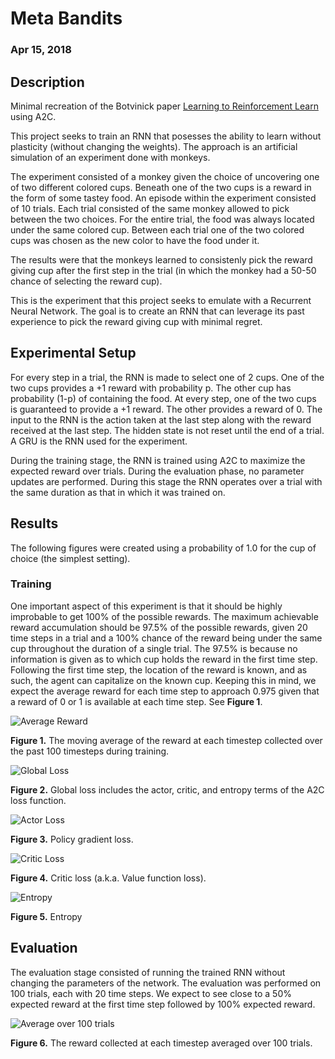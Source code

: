 # Meta Bandits
### Apr 15, 2018

## Description
Minimal recreation of the Botvinick paper [Learning to Reinforcement Learn](https://arxiv.org/abs/1611.05763) using A2C.

This project seeks to train an RNN that posesses the ability to learn without plasticity (without changing the weights). The approach is an artificial simulation of an experiment done with monkeys. 

The experiment consisted of a monkey given the choice of uncovering one of two different colored cups. Beneath one of the two cups is a reward in the form of some tastey food. An episode within the experiment consisted of 10 trials. Each trial consisted of the same monkey allowed to pick between the two choices. For the entire trial, the food was always located under the same colored cup. Between each trial one of the two colored cups was chosen as the new color to have the food under it. 

The results were that the monkeys learned to consistenly pick the reward giving cup after the first step in the trial (in which the monkey had a 50-50 chance of selecting the reward cup). 

This is the experiment that this project seeks to emulate with a Recurrent Neural Network. The goal is to create an RNN that can leverage its past experience to pick the reward giving cup with minimal regret.

## Experimental Setup
For every step in a trial, the RNN is made to select one of 2 cups. One of the two cups provides a +1 reward with probability p. The other cup has probability (1-p) of containing the food. At every step, one of the two cups is guaranteed to provide a +1 reward. The other provides a reward of 0. The input to the RNN is the action taken at the last step along with the reward received at the last step. The hidden state is not reset until the end of a trial. A GRU is the RNN used for the experiment.

During the training stage, the RNN is trained using A2C to maximize the expected reward over trials. During the evaluation phase, no parameter updates are performed. During this stage the RNN operates over a trial with the same duration as that in which it was trained on. 

## Results
The following figures were created using a probability of 1.0 for the cup of choice (the simplest setting).

### Training 
One important aspect of this experiment is that it should be highly improbable to get 100% of the possible rewards. The maximum achievable reward accumulation should be 97.5% of the possible rewards, given 20 time steps in a trial and a 100% chance of the reward being under the same cup throughout the duration of a single trial. The 97.5% is because no information is given as to which cup holds the reward in the first time step. Following the first time step, the location of the reward is known, and as such, the agent can capitalize on the known cup. Keeping this in mind, we expect the average reward for each time step to approach 0.975 given that a reward of 0 or 1 is available at each time step. See **Figure 1**. 

![Average Reward](./readme_figs/avg_rew.png)

**Figure 1.** The moving average of the reward at each timestep collected over the past 100 timesteps during training.

![Global Loss](./readme_figs/Global.png)

**Figure 2.** Global loss includes the actor, critic, and entropy terms of the A2C loss function.

![Actor Loss](./readme_figs/Pi.png)

**Figure 3.** Policy gradient loss.

![Critic Loss](./readme_figs/Val.png)

**Figure 4.** Critic loss (a.k.a. Value function loss).

![Entropy](./readme_figs/Entr.png)

**Figure 5.** Entropy


## Evaluation
The evaluation stage consisted of running the trained RNN without changing the parameters of the network. The evaluation was performed on 100 trials, each with 20 time steps. We expect to see close to a 50% expected reward at the first time step followed by 100% expected reward.

![Average over 100 trials](./readme_figs/AvgTrialRew.png)

**Figure 6.** The reward collected at each timestep averaged over 100 trials. 
